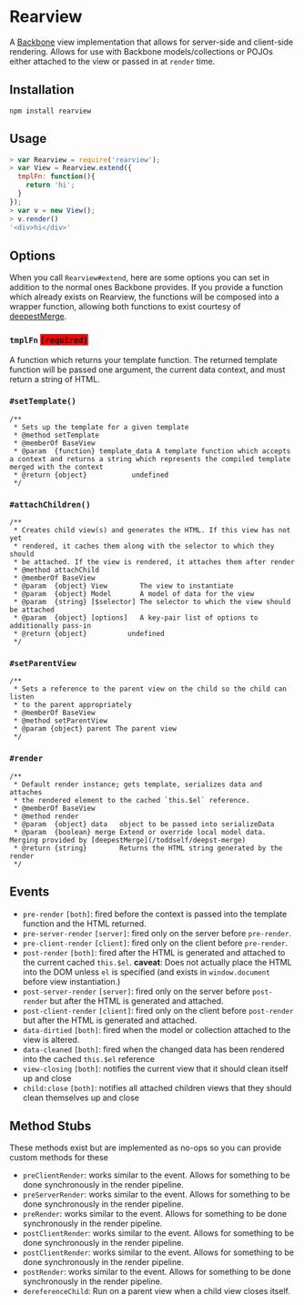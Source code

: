 # Rearview

A [Backbone](http://backbonejs.com) view implementation that allows for server-side and client-side rendering. Allows for use with Backbone models/collections or POJOs either attached to the view or passed in at `render` time.

## Installation

`npm install rearview`

## Usage

```javascript
> var Rearview = require('rearview');
> var View = Rearview.extend({
  tmplFn: function(){
    return 'hi';
  }
});
> var v = new View();
> v.render()
'<div>hi</div>'
```

## Options
When you call `Rearview#extend`, here are some options you can set in addition to the normal ones Backbone provides. If you provide a function which already exists on Rearview, the functions will be composed into a wrapper function, allowing both functions to exist courtesy of [deepestMerge](/toddself/deepest-merge).

### `tmplFn` <span style="background-color: red">`[required]`</span>
A function which returns your template function. The returned template function will be passed one argument, the current data context, and must return a string of HTML.

### `#setTemplate()`
```
/**
 * Sets up the template for a given template
 * @method setTemplate
 * @memberOf BaseView
 * @param  {function} template_data A template function which accepts a context and returns a string which represents the compiled template merged with the context
 * @return {object}           undefined
 */
```

### `#attachChildren()`
```
/**
 * Creates child view(s) and generates the HTML. If this view has not yet
 * rendered, it caches them along with the selector to which they should
 * be attached. If the view is rendered, it attaches them after render
 * @method attachChild
 * @memberOf BaseView
 * @param  {object} View        The view to instantiate
 * @param  {object} Model       A model of data for the view
 * @param  {string} [$selector] The selector to which the view should be attached
 * @param  {object} [options]   A key-pair list of options to additionally pass-in
 * @return {object}          undefined
 */
```

### `#setParentView`
```
/**
 * Sets a reference to the parent view on the child so the child can listen
 * to the parent appropriately
 * @memberOf BaseView
 * @method setParentView
 * @param {object} parent The parent view
 */
```

### `#render`
```
/**
 * Default render instance; gets template, serializes data and attaches
 * the rendered element to the cached `this.$el` reference.
 * @memberOf BaseView
 * @method render
 * @param  {object} data   object to be passed into serializeData
 * @param  {boolean} merge Extend or override local model data. Merging provided by [deepestMerge](/toddself/deepst-merge)
 * @return {string}        Returns the HTML string generated by the render
 */
```

## Events

* `pre-render` `[both]`: fired before the context is passed into the template function and the HTML returned.
* `pre-server-render` `[server]`: fired only on the server before `pre-render`.
* `pre-client-render` `[client]`: fired only on the client before `pre-render`.
* `post-render` `[both]`: fired after the HTML is generated and attached to the current cached `this.$el`. **caveat**: Does not actually place the HTML into the DOM unless `el` is specified (and exists in `window.document` before view instantiation.)
* `post-server-render` `[server]`: fired only on the server before `post-render` but after the HTML is generated and attached.
* `post-client-render` `[client]`: fired only on the client before `post-render` but after the HTML is generated and attached.
* `data-dirtied` `[both]`: fired when the model or collection attached to the view is altered.
* `data-cleaned` `[both]`: fired when the changed data has been rendered into the cached `this.$el` reference
* `view-closing` `[both]`: notifies the current view that it should clean itself up and close
* `child:close` `[both]`: notifies all attached children views that they should clean themselves up and close

## Method Stubs
These methods exist but are implemented as no-ops so you can provide custom methods for these

* `preClientRender`: works similar to the event. Allows for something to be done synchronously in the render pipeline.
* `preServerRender`: works similar to the event. Allows for something to be done synchronously in the render pipeline.
* `preRender`: works similar to the event. Allows for something to be done synchronously in the render pipeline.
* `postClientRender`: works similar to the event. Allows for something to be done synchronously in the render pipeline.
* `postClientRender`: works similar to the event. Allows for something to be done synchronously in the render pipeline.
* `postRender`: works similar to the event. Allows for something to be done synchronously in the render pipeline.
* `dereferenceChild`: Run on a parent view when a child view closes itself.